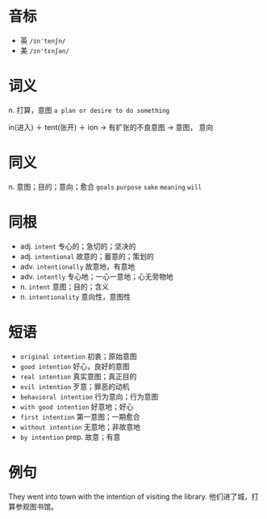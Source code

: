 # 音标

- 英 `/ɪnˈtenʃn/`
- 美 `/ɪn'tɛnʃən/`

# 词义

n. 打算，意图
`a plan or desire to do something`



in(进入) ＋ tent(张开) ＋ ion → 有扩张的不良意图 → 意图， 意向

# 同义

n. 意图；目的；意向；愈合
`goals` `purpose` `sake` `meaning` `will`

# 同根

- adj. `intent` 专心的；急切的；坚决的
- adj. `intentional` 故意的；蓄意的；策划的
- adv. `intentionally` 故意地，有意地
- adv. `intently` 专心地；一心一意地；心无旁物地
- n. `intent` 意图；目的；含义
- n. `intentionality` 意向性，意图性

# 短语

- `original intention` 初衷；原始意图
- `good intention` 好心，良好的意图
- `real intention` 真实意图；真正目的
- `evil intention` 歹意；罪恶的动机
- `behavioral intention` 行为意向；行为意图
- `with good intention` 好意地；好心
- `first intention` 第一意图；一期愈合
- `without intention` 无意地；非故意地
- `by intention` prep. 故意；有意

# 例句

They went into town with the intention of visiting the library.
他们进了城，打算参观图书馆。


